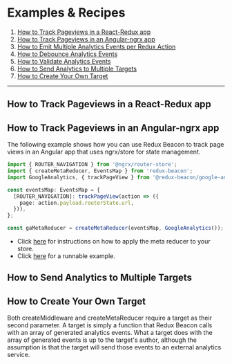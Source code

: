 # Examples & Recipes

1. [How to Track Pageviews in a React-Redux app](#how-to-track-pageviews-in-a-react-redux-app)
2. [How to Track Pageviews in an Angular-ngrx app](#how-to-track-pageviews-in-an-angular-ngrx-app)
4. [How to Emit Multiple Analytics Events per Redux Action](../utils/combine-events.md)
5. [How to Debounce Analytics Events](../utils/debounce-event.md)
6. [How to Validate Analytics Events](../utils/ensure.md)
7. [How to Send Analytics to Multiple Targets](#how-to-send-analytics-to-multiple-targets.md)
8. [How to Create Your Own Target](#how-to-create-your-own-target.md)

----

## How to Track Pageviews in a React-Redux app

## How to Track Pageviews in an Angular-ngrx app

The following example shows how you can use Redux Beacon to track page views in
an Angular app that uses ngrx/store for state management.

```typescript
import { ROUTER_NAVIGATION } from '@ngrx/router-store';
import { createMetaReducer, EventsMap } from 'redux-beacon';
import GoogleAnalytics, { trackPageView } from '@redux-beacon/google-analytics';

const eventsMap: EventsMap = {
  [ROUTER_NAVIGATION]: trackPageView(action => ({
    page: action.payload.routerState.url,
  })),
};

const gaMetaReducer = createMetaReducer(eventsMap, GoogleAnalytics());
```
 - Click [here](https://github.com/ngrx/platform/blob/master/docs/store/api.md#meta-reducers) for instructions on how to apply the meta reducer to your store.
 - Click [here](https://github.com/rangle/redux-beacon/tree/master/examples/ngrx-store) for a runnable example.

## How to Send Analytics to Multiple Targets

## How to Create Your Own Target

Both createMiddleware and createMetaReducer require a target as their second
parameter. A target is simply a function that Redux Beacon calls with an array
of generated analytics events. What a target does with the array of generated
events is up to the target's author, although the assumption is that the target
will send those events to an external analytics service.
